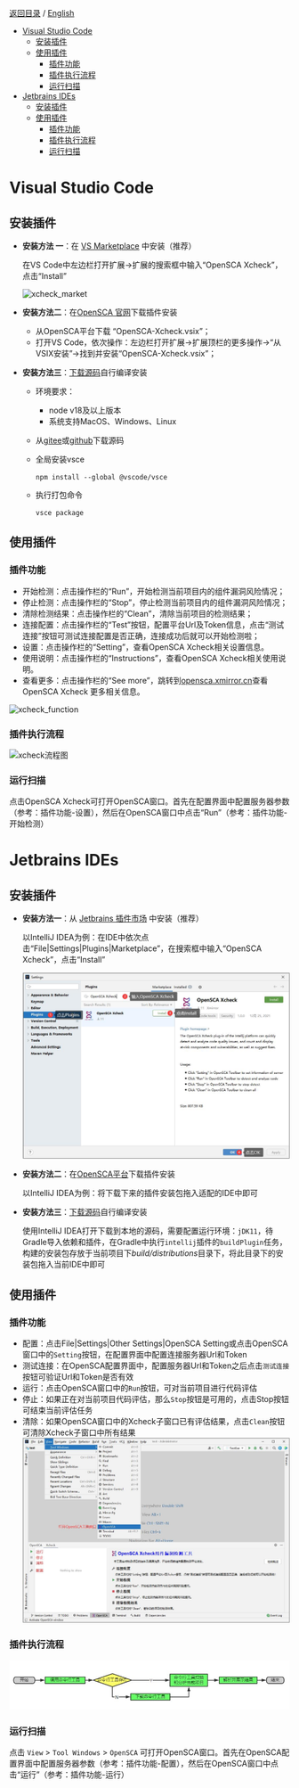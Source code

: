 [返回目录](/docs/README-zh-CN.md) / [English](./IDE_Plugins.md)

- [Visual Studio Code](#visual-studio-code)
  - [安装插件](#安装插件)
  - [使用插件](#使用插件)
    - [插件功能](#插件功能)
    - [插件执行流程](#插件执行流程)
    - [运行扫描](#运行扫描)
- [Jetbrains IDEs](#jetbrains-ides)
  - [安装插件](#安装插件-1)
  - [使用插件](#使用插件-1)
    - [插件功能](#插件功能-1)
    - [插件执行流程](#插件执行流程-1)
    - [运行扫描](#运行扫描-1)


# Visual Studio Code

## 安装插件

- **安装方法 一**：在 [VS Marketplace](https://marketplace.visualstudio.com/items?itemName=xmirror.opensca) 中安装（推荐）

    在VS Code中左边栏打开扩展->扩展的搜索框中输入“OpenSCA Xcheck”，点击“Install”

    <img src="https://opensca.xmirror.cn/docs/img/vscode_01.jpg" alt="xcheck_market" />

- **安装方法二**：在[OpenSCA 官网](https://opensca.xmirror.cn/pages/plug-in)下载插件安装

  - 从OpenSCA平台下载 “OpenSCA-Xcheck.vsix”；
  - 打开VS Code，依次操作：左边栏打开扩展->扩展顶栏的更多操作->“从VSIX安装”->找到并安装“OpenSCA-Xcheck.vsix”；

- **安装方法三**：[下载源码](https://github.com/XmirrorSecurity/)自行编译安装

  - 环境要求：

    - node v18及以上版本
    - 系统支持MacOS、Windows、Linux

  - 从[gitee](https://gitee.com/XmirrorSecurity/OpenSCA-VSCode-plugin)或[github](https://github.com/XmirrorSecurity/OpenSCA-VSCode-plugin/)下载源码

  * 全局安装vsce

    ```
    npm install --global @vscode/vsce
    ```

  * 执行打包命令

    ```
    vsce package
    ```

## 使用插件

### 插件功能

- 开始检测：点击操作栏的“Run”，开始检测当前项目内的组件漏洞风险情况；
- 停止检测：点击操作栏的“Stop”，停止检测当前项目内的组件漏洞风险情况；
- 清除检测结果：点击操作栏的“Clean”，清除当前项目的检测结果；
- 连接配置：点击操作栏的“Test”按钮，配置平台Url及Token信息，点击“测试连接”按钮可测试连接配置是否正确，连接成功后就可以开始检测啦；
- 设置：点击操作栏的“Setting”，查看OpenSCA Xcheck相关设置信息。
- 使用说明：点击操作栏的“Instructions”，查看OpenSCA Xcheck相关使用说明。
- 查看更多：点击操作栏的“See more”，跳转到[opensca.xmirror.cn](https://opensca.xmirror.cn)查看OpenSCA Xcheck 更多相关信息。

<img src="https://opensca.xmirror.cn/docs/img/vscode_02.jpg" alt="xcheck_function" />

### 插件执行流程

<img src="https://opensca.xmirror.cn/docs/assets/img/xcheck_process.7083b869.jpg" alt="xcheck流程图"  />

### 运行扫描

点击OpenSCA Xcheck可打开OpenSCA窗口。首先在配置界面中配置服务器参数（参考：插件功能-设置），然后在OpenSCA窗口中点击“Run”（参考：插件功能-开始检测）

# Jetbrains IDEs

## 安装插件

- **安装方法一**：从 [Jetbrains 插件市场](https://plugins.jetbrains.com/plugin/18246-opensca-xcheck) 中安装（推荐）

    以IntelliJ IDEA为例：在IDE中依次点击“File|Settings|Plugins|Marketplace”，在搜索框中输入“OpenSCA Xcheck”，点击“Install”
    
    ![xcheck_market](/resources/xcheck_marketplace.jpg)

- **安装方法二**：在[OpenSCA平台](https://opensca.xmirror.cn/pages/plug-in )下载插件安装

    以IntelliJ IDEA为例：将下载下来的插件安装包拖入适配的IDE中即可

- **安装方法三**：[下载源码](https://github.com/XmirrorSecurity/OpenSCA-intellij-plugin )自行编译安装

    使用IntelliJ IDEA打开下载到本地的源码，需要配置运行环境：`jDK11`，待Gradle导入依赖和插件，在Gradle中执行`intellij`插件的`buildPlugin`任务，构建的安装包存放于当前项目下*build/distributions*目录下，将此目录下的安装包拖入当前IDE中即可

## 使用插件

### 插件功能

- 配置：点击File|Settings|Other Settings|OpenSCA Setting或点击OpenSCA窗口中的`Setting`按钮，在配置界面中配置连接服务器Url和Token
- 测试连接：在OpenSCA配置界面中，配置服务器Url和Token之后点击`测试连接`按钮可验证Url和Token是否有效
- 运行：点击OpenSCA窗口中的`Run`按钮，可对当前项目进行代码评估
- 停止：如果正在对当前项目代码评估，那么`Stop`按钮是可用的，点击Stop按钮可结束当前评估任务
- 清除：如果OpenSCA窗口中的Xcheck子窗口已有评估结果，点击`Clean`按钮可清除Xcheck子窗口中所有结果
![xcheck_function](/resources/xcheck_function.jpg)

### 插件执行流程

![xcheck流程图](/resources/xcheck_process.jpg)

### 运行扫描

点击 `View` > `Tool Windows` > `OpenSCA` 可打开OpenSCA窗口。首先在OpenSCA配置界面中配置服务器参数（参考：插件功能-配置），然后在OpenSCA窗口中点击“运行”（参考：插件功能-运行）